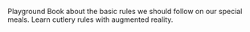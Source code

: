 Playground Book about the basic rules we should follow on our special meals. Learn cutlery rules with augmented reality.
